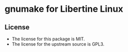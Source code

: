 # gnumake for Libertine Linux

## License

* The license for this package is MIT.
* The license for the upstream source is GPL3.
